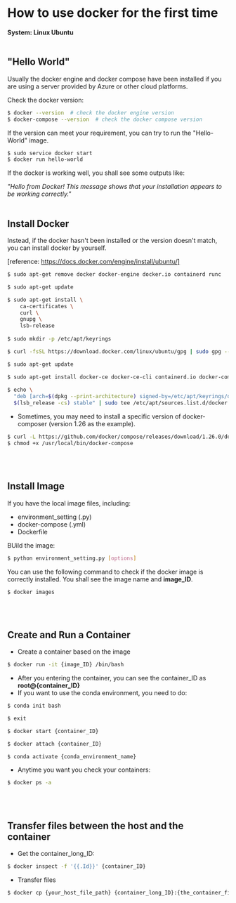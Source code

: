 # How to use docker for the first time

**System: Linux Ubuntu** 
<br>
<br>

## "Hello World"
Usually the docker engine and docker compose have been installed if you are using a server provided by Azure or other cloud platforms.

Check the docker version:
```bash
$ docker --version  # check the docker engine version
$ docker-compose --version  # check the docker compose version
```

If the version can meet your requirement, you can try to run the "Hello-World" image.
```bash
$ sudo service docker start 
$ docker run hello-world
```

If the docker is working well, you shall see some outputs like:

_"Hello from Docker! This message shows that your installation appears to be working correctly."_
<br>
<br>

## Install Docker
Instead, if the docker hasn't been installed or the version doesn't match, you can install docker by yourself.

[reference: https://docs.docker.com/engine/install/ubuntu/]

```bash
$ sudo apt-get remove docker docker-engine docker.io containerd runc

$ sudo apt-get update

$ sudo apt-get install \
    ca-certificates \
    curl \
    gnupg \
    lsb-release
    
$ sudo mkdir -p /etc/apt/keyrings

$ curl -fsSL https://download.docker.com/linux/ubuntu/gpg | sudo gpg --dearmor -o /etc/apt/keyrings/docker.gpg

$ sudo apt-get update

$ sudo apt-get install docker-ce docker-ce-cli containerd.io docker-compose-plugin
 
$ echo \
  "deb [arch=$(dpkg --print-architecture) signed-by=/etc/apt/keyrings/docker.gpg] https://download.docker.com/linux/ubuntu \
  $(lsb_release -cs) stable" | sudo tee /etc/apt/sources.list.d/docker.list > /dev/null
```

- Sometimes, you may need to install a specific version of docker-composer (version 1.26 as the example).
```bash
$ curl -L https://github.com/docker/compose/releases/download/1.26.0/docker-compose-`uname -s`-`uname -m` -o /usr/local/bin/docker-compose
$ chmod +x /usr/local/bin/docker-compose
```
<br>
<br>

## Install Image

If you have the local image files, including:
- environment_setting (.py)
- docker-compose (.yml)
- Dockerfile

BUild the image:
```bash
$ python environment_setting.py [options]
```

You can use the following command to check if the docker image is correctly installed. You shall see the image name and **image_ID**.
```bash
$ docker images
```
<br>
<br>

## Create and Run a Container

- Create a container based on the image
```bash
$ docker run -it {image_ID} /bin/bash
```

- After you entering the container, you can see the container_ID as **root@{container_ID}**
- If you want to use the conda environment, you need to do:
```bash
$ conda init bash

$ exit

$ docker start {container_ID}

$ docker attach {container_ID}

$ conda activate {conda_environment_name}
```

- Anytime you want you check your containers:
```bash
$ docker ps -a
```
<br>
<br>

## Transfer files between the host and the container

- Get the container_long_ID:
```bash
$ docker inspect -f '{{.Id}}' {container_ID}
```

- Transfer files
```bash
$ docker cp {your_host_file_path} {container_long_ID}:{the_container_file_path}
```
